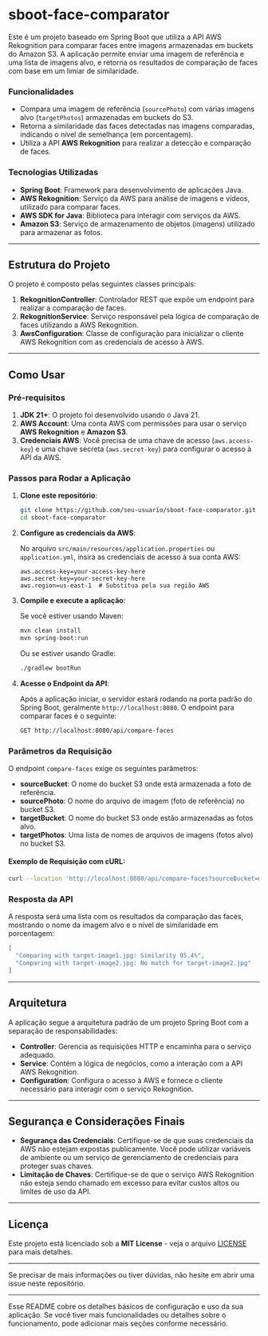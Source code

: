 # sboot-face-comparator

Este é um projeto baseado em Spring Boot que utiliza a API AWS Rekognition para comparar faces entre imagens armazenadas em buckets do Amazon S3. A aplicação permite enviar uma imagem de referência e uma lista de imagens alvo, e retorna os resultados de comparação de faces com base em um limiar de similaridade.

### Funcionalidades

- Compara uma imagem de referência (`sourcePhoto`) com várias imagens alvo (`targetPhotos`) armazenadas em buckets do S3.
- Retorna a similaridade das faces detectadas nas imagens comparadas, indicando o nível de semelhança (em porcentagem).
- Utiliza a API **AWS Rekognition** para realizar a detecção e comparação de faces.

### Tecnologias Utilizadas

- **Spring Boot**: Framework para desenvolvimento de aplicações Java.
- **AWS Rekognition**: Serviço da AWS para análise de imagens e vídeos, utilizado para comparar faces.
- **AWS SDK for Java**: Biblioteca para interagir com serviços da AWS.
- **Amazon S3**: Serviço de armazenamento de objetos (imagens) utilizado para armazenar as fotos.

---

## Estrutura do Projeto

O projeto é composto pelas seguintes classes principais:

1. **RekognitionController**: Controlador REST que expõe um endpoint para realizar a comparação de faces.
2. **RekognitionService**: Serviço responsável pela lógica de comparação de faces utilizando a AWS Rekognition.
3. **AwsConfiguration**: Classe de configuração para inicializar o cliente AWS Rekognition com as credenciais de acesso à AWS.

---

## Como Usar

### Pré-requisitos

1. **JDK 21+**: O projeto foi desenvolvido usando o Java 21.
2. **AWS Account**: Uma conta AWS com permissões para usar o serviço **AWS Rekognition** e **Amazon S3**.
3. **Credenciais AWS**: Você precisa de uma chave de acesso (`aws.access-key`) e uma chave secreta (`aws.secret-key`) para configurar o acesso à API da AWS.

### Passos para Rodar a Aplicação

1. **Clone este repositório**:

   ```bash
   git clone https://github.com/seu-usuario/sboot-face-comparator.git
   cd sboot-face-comparator
   ```

2. **Configure as credenciais da AWS**:

   No arquivo `src/main/resources/application.properties` ou `application.yml`, insira as credenciais de acesso à sua conta AWS:

   ```properties
   aws.access-key=your-access-key-here
   aws.secret-key=your-secret-key-here
   aws.region=us-east-1  # Substitua pela sua região AWS
   ```

3. **Compile e execute a aplicação**:

   Se você estiver usando Maven:

   ```bash
   mvn clean install
   mvn spring-boot:run
   ```

   Ou se estiver usando Gradle:

   ```bash
   ./gradlew bootRun
   ```

4. **Acesse o Endpoint da API**:

   Após a aplicação iniciar, o servidor estará rodando na porta padrão do Spring Boot, geralmente `http://localhost:8080`. O endpoint para comparar faces é o seguinte:

   ```bash
   GET http://localhost:8080/api/compare-faces
   ```

### Parâmetros da Requisição

O endpoint `compare-faces` exige os seguintes parâmetros:

- **sourceBucket**: O nome do bucket S3 onde está armazenada a foto de referência.
- **sourcePhoto**: O nome do arquivo de imagem (foto de referência) no bucket S3.
- **targetBucket**: O nome do bucket S3 onde estão armazenadas as fotos alvo.
- **targetPhotos**: Uma lista de nomes de arquivos de imagens (fotos alvo) no bucket S3.

#### Exemplo de Requisição com cURL:

```bash
curl --location 'http://localhost:8080/api/compare-faces?sourceBucket=my-source-bucket&sourcePhoto=source-image.jpg&targetBucket=my-target-bucket&targetPhotos=target-image1.jpg%2Ctarget-image2.jpg'
```

### Resposta da API

A resposta será uma lista com os resultados da comparação das faces, mostrando o nome da imagem alvo e o nível de similaridade em porcentagem:

```json
[
  "Comparing with target-image1.jpg: Similarity 95.4%",
  "Comparing with target-image2.jpg: No match for target-image2.jpg"
]
```

---

## Arquitetura

A aplicação segue a arquitetura padrão de um projeto Spring Boot com a separação de responsabilidades:

- **Controller**: Gerencia as requisições HTTP e encaminha para o serviço adequado.
- **Service**: Contém a lógica de negócios, como a interação com a API AWS Rekognition.
- **Configuration**: Configura o acesso à AWS e fornece o cliente necessário para interagir com o serviço Rekognition.

---

## Segurança e Considerações Finais

- **Segurança das Credenciais**: Certifique-se de que suas credenciais da AWS não estejam expostas publicamente. Você pode utilizar variáveis de ambiente ou um serviço de gerenciamento de credenciais para proteger suas chaves.
- **Limitação de Chaves**: Certifique-se de que o serviço AWS Rekognition não esteja sendo chamado em excesso para evitar custos altos ou limites de uso da API.

---

## Licença

Este projeto está licenciado sob a **MIT License** - veja o arquivo [LICENSE](LICENSE) para mais detalhes.

---

Se precisar de mais informações ou tiver dúvidas, não hesite em abrir uma issue neste repositório.

---

Esse README cobre os detalhes básicos de configuração e uso da sua aplicação. Se você tiver mais funcionalidades ou detalhes sobre o funcionamento, pode adicionar mais seções conforme necessário.
